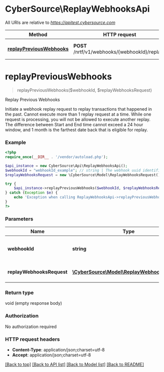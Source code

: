 # CyberSource\ReplayWebhooksApi

All URIs are relative to *https://apitest.cybersource.com*

Method | HTTP request | Description
------------- | ------------- | -------------
[**replayPreviousWebhooks**](ReplayWebhooksApi.md#replayPreviousWebhooks) | **POST** /nrtf/v1/webhooks/{webhookId}/replays | Replay Previous Webhooks


# **replayPreviousWebhooks**
> replayPreviousWebhooks($webhookId, $replayWebhooksRequest)

Replay Previous Webhooks

Initiate a webhook replay request to replay transactions that happened in the past.  Cannot execute more than 1 replay request at a time. While one request is processing, you will not be allowed to execute another replay.  The difference between Start and End time cannot exceed a 24 hour window, and 1 month is the farthest date back that is eligible for replay.

### Example
```php
<?php
require_once(__DIR__ . '/vendor/autoload.php');

$api_instance = new CyberSource\Api\ReplayWebhooksApi();
$webhookId = "webhookId_example"; // string | The webhook uuid identifier.
$replayWebhooksRequest = new \CyberSource\Model\ReplayWebhooksRequest(); // \CyberSource\Model\ReplayWebhooksRequest | The request query

try {
    $api_instance->replayPreviousWebhooks($webhookId, $replayWebhooksRequest);
} catch (Exception $e) {
    echo 'Exception when calling ReplayWebhooksApi->replayPreviousWebhooks: ', $e->getMessage(), PHP_EOL;
}
?>
```

### Parameters

Name | Type | Description  | Notes
------------- | ------------- | ------------- | -------------
 **webhookId** | **string**| The webhook uuid identifier. |
 **replayWebhooksRequest** | [**\CyberSource\Model\ReplayWebhooksRequest**](../Model/ReplayWebhooksRequest.md)| The request query | [optional]

### Return type

void (empty response body)

### Authorization

No authorization required

### HTTP request headers

 - **Content-Type**: application/json;charset=utf-8
 - **Accept**: application/json;charset=utf-8

[[Back to top]](#) [[Back to API list]](../../README.md#documentation-for-api-endpoints) [[Back to Model list]](../../README.md#documentation-for-models) [[Back to README]](../../README.md)

